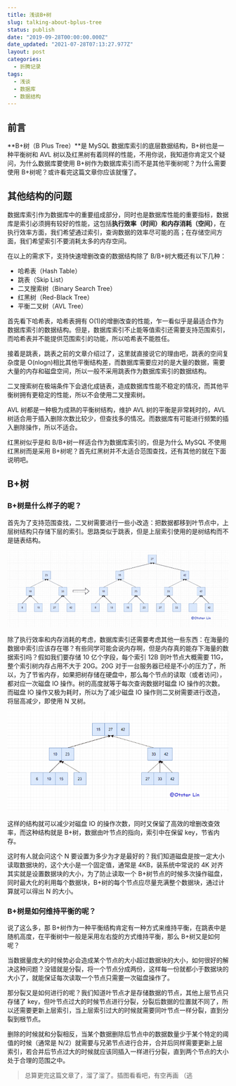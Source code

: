 ```yaml
---
title: 浅谈B+树
slug: talking-about-bplus-tree
status: publish
date: "2019-09-28T00:00:00.000Z"
date_updated: "2021-07-28T07:13:27.977Z"
layout: post
categories:
  - 折腾记录
tags:
  - 浅谈
  - 数据库
  - 数据结构
---
```


## 前言

**B+树（B Plus Tree）**是 MySQL 数据库索引的底层数据结构，B+树也是一种平衡树和 AVL 树以及红黑树有着同样的性能，不用你说，我知道你肯定又个疑问，为什么数据库要使用 B+树作为数据库索引而不是其他平衡树呢？为什么需要使用 B+树呢？或许看完这篇文章你应该就懂了。

## 其他结构的问题

数据库索引作为数据库中的重要组成部分，同时也是数据库性能的重要指标，数据库是索引必须拥有较好的性能，这包括**执行效率（时间）和内存消耗（空间）**，在执行效率方面，我们希望通过索引，查询数据的效率尽可能的高；在存储空间方面，我们希望索引不要消耗太多的内存空间。

在以上的需求下，支持快速增删改查的数据结构除了 B/B+树大概还有以下几种：

- 哈希表（Hash Table）
- 跳表（Skip List）
- 二叉搜索树（Binary Search Tree）
- 红黑树（Red-Black Tree）
- 平衡二叉树（AVL Tree）

首先看下哈希表，哈希表拥有 O(1)的增删改查的性能，乍一看似乎是最适合作为数据库索引的数据结构。但是，数据库索引不止能等值索引还需要支持范围索引，而哈希表并不能提供范围索引的功能，所以哈希表不能胜任。

接着是跳表，跳表之前的文章介绍过了，这里就直接说它的理由吧，跳表的空间复杂度是 O(nlogn)相比其他平衡结构差，而数据库需要应对的是大量的数据，需要大量的内存和磁盘空间，所以一般不采用跳表作为数据库索引的数据结构。

二叉搜索树在极端条件下会退化成链表，造成数据库性能不稳定的情况，而其他平衡树拥有更稳定的性能，所以不会使用二叉搜索树。

AVL 树都是一种极为成熟的平衡树结构，维护 AVL 树的平衡是非常耗时的，AVL 树适合用于插入删除次数比较少，但查找多的情况。而数据库有可能进行频繁的插入删除操作，所以不适合。

红黑树似乎是和 B/B+树一样适合作为数据库索引的，但是为什么 MySQL 不使用红黑树而是采用 B+树呢？首先红黑树并不太适合范围查找，还有其他的就在下面说明吧。

## B+树

### B+树是什么样子的呢？

首先为了支持范围查找，二叉树需要进行一些小改造：把数据都移到叶节点中，上层树结构只存储下层的索引。思路类似于跳表，但是上层索引使用的是树结构而不是链表结构。

![](3eede2f8-27cb-4d27-8ed8-95bb8f3e20a9.jpg)

除了执行效率和内存消耗的考虑，数据库索引还需要考虑其他一些东西：在海量的数据中索引应该存在哪？有些同学可能会说内存啊，但是内存真的能存下海量的数据索引吗？假如我们要存储 10 亿个字段，每个索引 12B 则叶节点大概需要 11G，整个索引树内存占用不大于 20G。20G 对于一台服务器已经是不小的压力了，所以，为了节省内存，如果把树存储在硬盘中，那么每个节点的读取（或者访问），都对应一次磁盘 IO 操作。树的高度就等于每次查询数据时磁盘 IO 操作的次数。而磁盘 IO 操作又极为耗时，所以为了减少磁盘 IO 操作则二叉树需要进行改造，将层高减少，即使用 N 叉树。

![](031c8928-b788-4138-b780-6988b38e3a70.jpg)

这样的结构就可以减少对磁盘 IO 的操作次数，同时又保留了高效的增删改查效率，而这种结构就是 B+树，数据由叶节点的指向，索引中在保留 key，节省内存。

这时有人就会问这个 N 要设置为多少为才是最好的？我们知道磁盘是按一定大小读取数据块的，这个大小是一个固定值，通常是 4KB，装系统中常说的 4K 对齐其实就是设置数据块的大小，为了防止读取一个 B+树节点的时候多次操作磁盘，同时最大化的利用每个数据块，B+树的每个节点应尽量充满整个数据块，通过计算就可以得出 N 的大小。

### B+树是如何维持平衡的呢？

说了这么多，那 B+树作为一种平衡结构肯定有一种方式来维持平衡，在跳表中是随机高度，在平衡树中一般是采用左右旋的方式维持平衡，那么 B+树又是如何呢？

当数据量庞大的时候势必会造成某个节点的大小超过数据块的大小，如何很好的解决这种问题？没错就是分裂，将一个节点分成两份，这样每一份就都小于数据块的大小了，就能保证每次读取一个节点只需要一次磁盘操作了。

那分裂又是如何进行的呢？我们知道叶节点才是存储数据的节点，其他上层节点只存储了 key，但叶节点过大的时候节点进行分裂，分裂后数据的位置就不同了，所以还需要更新上层索引，当上层索引过大的时候就需要同叶节点一样分裂，直到分裂到根节点。

删除的时候就和分裂相反，当某个数据删除后节点中的数据数量少于某个特定的阈值的时候（通常是 N/2）就需要与兄弟节点进行合并，合并后同样需要更新上层索引，若合并后节点过大的时候就应该同插入一样进行分裂，直到两个节点的大小处于合理的范围之中。

> 总算更完这篇文章了，溜了溜了。插图看看吧，有空再画 （逃
